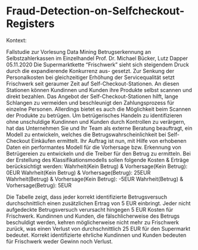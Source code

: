 # Fraud-Detection-on-Selfcheckout-Registers

Kontext:

Fallstudie zur Vorlesung Data Mining Betrugserkennung an Selbstzahlerkassen im Einzelhandel
Prof. Dr. Michael Bücker, Lutz Dapper 05.11.2020
Die Supermarktkette “Frischwerk” sieht sich steigendem Druck durch die expandierende Konkurrenz aus- gesetzt. Zur Senkung der Personalkosten bei gleichzeitiger Erhöhung der Servicequalität setzt Frischwerk seit geraumer Zeit auf Self-Checkout-Stationen. An diesen Stationen können Kundinnen und Kunden ihre Produkte selbst scannen und direkt bezahlen. Das Angebot der Self-Checkout-Stationen hilft, lange Schlangen zu vermeiden und beschleunigt den Zahlungsprozess für einzelne Personen. Allerdings bietet es auch die Möglichkeit beim Scannen der Produkte zu betrügen.
Um betrügerisches Handeln zu identifizieren ohne unschuldige Kundinnen und Kunden durch Kontrollen zu verärgern, hat das Unternehmen Sie und Ihr Team als externe Beratung beauftragt, ein Modell zu entwickeln, welches die Betrugswahrscheinlichkeit bei Self-Checkout Einkäufen ermittelt. Ihr Auftrag ist nun, mit Hilfe von erhobenen Daten ein performantes Modell für die Vorhersage bzw. Erkennung von Betrügereien zu entwickeln und die Treiber für den Betrug zu ermitteln.
Bei der Erstellung des Klassifikationsmodells sollen folgende Kosten & Erträge berücksichtigt werden:
Wahrheit(Kein Betrug) & Vorhersage(Kein Betrug): 0EUR 
Wahrheit(Kein Betrug) & Vorhersage(Betrug): 25EUR 
Wahrheit(Betrug) & Vorhersage(Kein Betrug): -5EUR 
Wahrheit(Betrug) & Vorhersage(Betrug): 5EUR 


Die Tabelle zeigt, dass jeder korrekt identifizierte Betrugsversuch durchschnittlich einen zusätzlichen Ertrag von 5 EUR einbringt. Jeder nicht aufgedeckte Betrugsversuch verursacht hingegen 5 EUR Kosten für Frischwerk. Kundinnen und Kunden, die fälschlicherweise des Betrugs beschuldigt werden, kehren möglicherweise nicht mehr zu Frischwerk zurück, was einen Verlust von durchschnittlich 25 EUR für den Supermarkt bedeutet. Korrekt identifizierte ehrliche Kundinnen und Kunden bedeuten für Frischwerk weder Gewinn noch Verlust.
